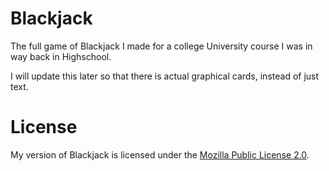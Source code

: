 # Blackjack
The full game of Blackjack I made for a college University course I was in way back in Highschool.  

I will update this later so that there is actual graphical cards, instead of just text.  

# License
My version of Blackjack is licensed under the [Mozilla Public License 2.0](https://www.mozilla.org/en-US/MPL/2.0/).  
